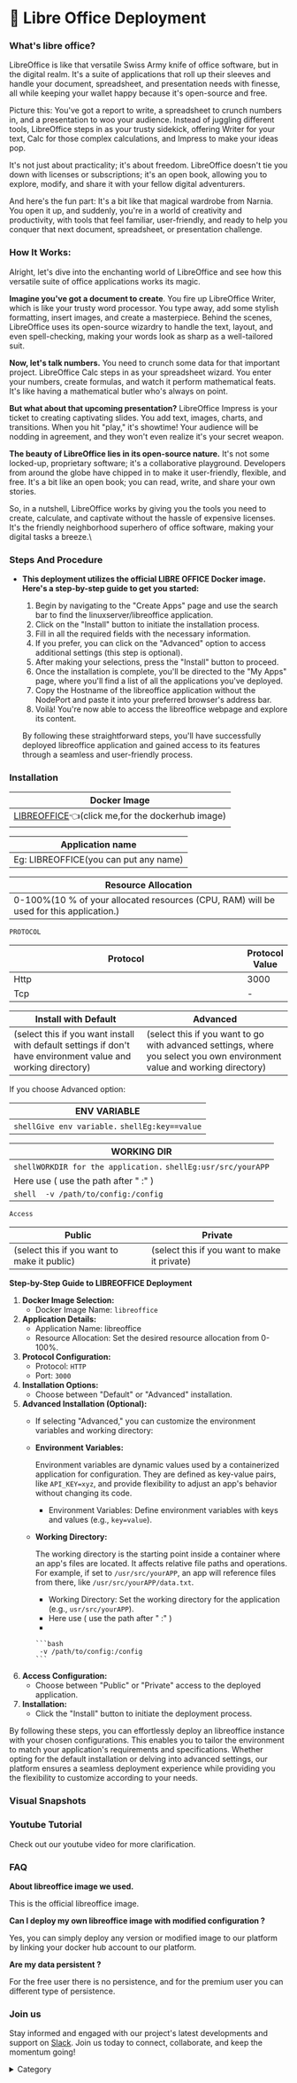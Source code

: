 

# 📜 Libre Office Deployment

### What's  libre office?

LibreOffice is like that versatile Swiss Army knife of office software, but in the digital realm. It's a suite of applications that roll up their sleeves and handle your document, spreadsheet, and presentation needs with finesse, all while keeping your wallet happy because it's open-source and free.

Picture this: You've got a report to write, a spreadsheet to crunch numbers in, and a presentation to woo your audience. Instead of juggling different tools, LibreOffice steps in as your trusty sidekick, offering Writer for your text, Calc for those complex calculations, and Impress to make your ideas pop.

It's not just about practicality; it's about freedom. LibreOffice doesn't tie you down with licenses or subscriptions; it's an open book, allowing you to explore, modify, and share it with your fellow digital adventurers.

And here's the fun part: It's a bit like that magical wardrobe from Narnia. You open it up, and suddenly, you're in a world of creativity and productivity, with tools that feel familiar, user-friendly, and ready to help you conquer that next document, spreadsheet, or presentation challenge.

### **How It Works:**

Alright, let's dive into the enchanting world of LibreOffice and see how this versatile suite of office applications works its magic.

**Imagine you've got a document to create**. You fire up LibreOffice Writer, which is like your trusty word processor. You type away, add some stylish formatting, insert images, and create a masterpiece. Behind the scenes, LibreOffice uses its open-source wizardry to handle the text, layout, and even spell-checking, making your words look as sharp as a well-tailored suit.

**Now, let's talk numbers.** You need to crunch some data for that important project. LibreOffice Calc steps in as your spreadsheet wizard. You enter your numbers, create formulas, and watch it perform mathematical feats. It's like having a mathematical butler who's always on point.

**But what about that upcoming presentation?** LibreOffice Impress is your ticket to creating captivating slides. You add text, images, charts, and transitions. When you hit "play," it's showtime! Your audience will be nodding in agreement, and they won't even realize it's your secret weapon.

**The beauty of LibreOffice lies in its open-source nature.** It's not some locked-up, proprietary software; it's a collaborative playground. Developers from around the globe have chipped in to make it user-friendly, flexible, and free. It's a bit like an open book; you can read, write, and share your own stories.

So, in a nutshell, LibreOffice works by giving you the tools you need to create, calculate, and captivate without the hassle of expensive licenses. It's the friendly neighborhood superhero of office software, making your digital tasks a breeze.\


### Steps And Procedure

*   **This deployment utilizes the official LIBRE OFFICE Docker image. Here's a step-by-step guide to get you started:**

    1. Begin by navigating to the "Create Apps" page and use the search bar to find the linuxserver/libreoffice application.
    2. Click on the "Install" button to initiate the installation process.
    3. Fill in all the required fields with the necessary information.
    4. If you prefer, you can click on the "Advanced" option to access additional settings (this step is optional).
    5. After making your selections, press the "Install" button to proceed.
    6. Once the installation is complete, you'll be directed to the "My Apps" page, where you'll find a list of all the applications you've deployed.
    7. Copy the Hostname of the libreoffice application without the NodePort and paste it into your preferred browser's address bar.
    8. Voilà! You're now able to access the libreoffice webpage and explore its content.

    By following these straightforward steps, you'll have successfully deployed  libreoffice application and gained access to its features through a seamless and user-friendly process.

### Installation

| Docker Image                                                                                                                                      |
| ------------------------------------------------------------------------------------------------------------------------------------------------- |
| [LIBREOFFICE](https://hub.docker.com/r/linuxserver/libreoffice)👈(click me,for the dockerhub image) |

| Application name                                                                    |
| ----------------------------------------------------------------------------------- |
| Eg: LIBREOFFICE(you can put any name) |

| Resource Allocation                                                                                                                                                     |
| ----------------------------------------------------------------------------------------------------------------------------------------------------------------------- |
| 0-100%(10 % of your allocated resources (CPU, RAM) will be used for this application.) |

`PROTOCOL`

<table><thead><tr><th width="417">Protocol</th><th>Protocol Value</th></tr></thead><tbody><tr><td>Http</td><td>3000</td></tr><tr><td>Tcp</td><td>-</td></tr></tbody></table>

| Install with Default                                                                                                                                        | Advanced                                                                                                                                                               |
| ----------------------------------------------------------------------------------------------------------------------------------------------------------- | ---------------------------------------------------------------------------------------------------------------------------------------------------------------------- |
| (select this if you want install with default settings if don't have environment value and working directory) | (select this if you want to go with advanced settings, where you select you own environment value and working directory) |

If you choose Advanced option:

| ENV VARIABLE                                                            |
| ----------------------------------------------------------------------- |
| ```shellGive env variable.``` ```shellEg:key==value```  |

| WORKING DIR                                                                                         |
| --------------------------------------------------------------------------------------------------- |
| ```shellWORKDIR for the application.``` ```shellEg:usr/src/yourAPP```              |
| Here use ( use the path after   " :"  )                             |
|  ```shell  -v /path/to/config:/config```  |

`Access`

| Public                                      | Private                                      |
| ------------------------------------------- | -------------------------------------------- |
| (select this if you want to make it public) | (select this if you want to make it private) |

**Step-by-Step Guide to LIBREOFFICE Deployment**

1. **Docker Image Selection:**
   * Docker Image Name: `libreoffice`
2. **Application Details:**
   * Application Name: libreoffice
   * Resource Allocation: Set the desired resource allocation from 0-100%.
3. **Protocol Configuration:**
   * Protocol: `HTTP`
   * Port: `3000`
4. **Installation Options:**
   * Choose between "Default" or "Advanced" installation.
5. **Advanced Installation (Optional):**
   * If selecting "Advanced," you can customize the environment variables and working directory:
   *   **Environment Variables:**

       Environment variables are dynamic values used by a containerized application for configuration. They are defined as key-value pairs, like `API_KEY=xyz`, and provide flexibility to adjust an app's behavior without changing its code.

       * Environment Variables: Define environment variables with keys and values (e.g., `key=value`).
   *   **Working Directory:**

       The working directory is the starting point inside a container where an app's files are located. It affects relative file paths and operations. For example, if set to `/usr/src/yourAPP`, an app will reference files from there, like `/usr/src/yourAPP/data.txt`.

       * Working Directory: Set the working directory for the application (e.g., `usr/src/yourAPP`).
       * Here use ( use the path after   " :"  )
       *

           ```bash
            -v /path/to/config:/config
           ```
6. **Access Configuration:**
   * Choose between "Public" or "Private" access to the deployed application.
7. **Installation:**
   * Click the "Install" button to initiate the deployment process.

By following these steps, you can effortlessly deploy an  libreoffice instance with your chosen configurations. This enables you to tailor the environment to match your application's requirements and specifications. Whether opting for the default installation or delving into advanced settings, our platform ensures a seamless deployment experience while providing you the flexibility to customize according to your needs.

### Visual Snapshots





### Youtube Tutorial&#x20;

Check out our youtube video for more clarification.



### FAQ

**About libreoffice image we used.**

This is the official libreoffice  image.

**Can I deploy my own libreoffice image with modified configuration ?**

Yes, you can simply deploy any version or modified image to our platform by linking your docker hub account to our platform.

**Are my data persistent ?**

For the free user there is no persistence, and for the premium user you can different type of persistence.

### Join us

Stay informed and engaged with our project's latest developments and support on [Slack](https://app.slack.com/client/T04QS32JX6E/C04QKEWE146). Join us today to connect, collaborate, and keep the momentum going!&#x20;

<details>

<summary>Category</summary>

Kubernetes, cloud computing, DevOps, cloud services, hosting platform, container orchestration, cloud infrastructure, cloud deployment, cloud management, cloud technology, cloud solutionsETHERPAD, ETHERPAD&#x20;

</details>
